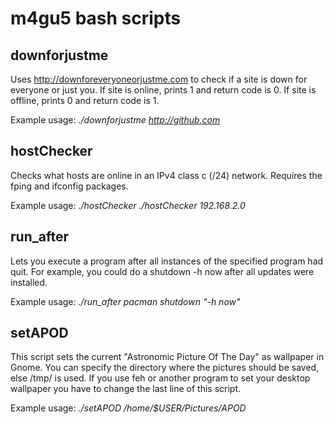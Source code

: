 m4gu5 bash scripts
==================

downforjustme 
-------------
Uses http://downforeveryoneorjustme.com to check if a site is down for everyone or just you.
If site is online, prints 1 and return code is 0. If site is offline, prints 0 and return code is 1.

Example usage:
*./downforjustme http://github.com*


hostChecker
-----------
Checks what hosts are online in an IPv4 class c (/24) network. 
Requires the fping and ifconfig packages.

Example usage:
*./hostChecker ./hostChecker 192.168.2.0*


run_after
---------
Lets you execute a program after all instances of the specified program had quit.
For example, you could do a shutdown -h now after all updates were installed.

Example usage:
*./run_after pacman shutdown "-h now"*


setAPOD
-------
This script sets the current "Astronomic Picture Of The Day" as wallpaper in Gnome. 
You can specify the directory where the pictures should be saved, else /tmp/ is used.
If you use feh or another program to set your desktop wallpaper you have to change the last line of this script.

Example usage:
*./setAPOD /home/$USER/Pictures/APOD*
